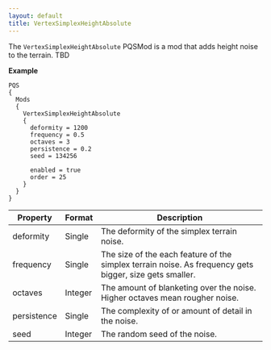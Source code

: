 ```yaml
---
layout: default
title: VertexSimplexHeightAbsolute
---
```


The `VertexSimplexHeightAbsolute` PQSMod is a mod that adds height noise to the terrain. TBD

**Example**
```
PQS
{
  Mods
  {
    VertexSimplexHeightAbsolute
    {
      deformity = 1200
      frequency = 0.5
      octaves = 3
      persistence = 0.2
      seed = 134256
      
      enabled = true
      order = 25
    }
  }
}
```


|Property|Format|Description|
|--------|------|-----------|
|deformity|Single|The deformity of the simplex terrain noise.|
|frequency|Single|The size of the each feature of the simplex terrain noise. As frequency gets bigger, size gets smaller.|
|octaves|Integer|The amount of blanketing over the noise. Higher octaves mean rougher noise.|
|persistence|Single|The complexity of or amount of detail in the noise.|
|seed|Integer|The random seed of the noise.|